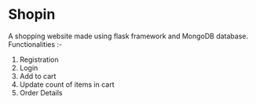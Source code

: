 # Shopin
A shopping website made using flask framework and MongoDB database. 
<br>
Functionalities :-
  1. Registration
  2. Login
  3. Add to cart
  4. Update count of items in cart
  5. Order Details
